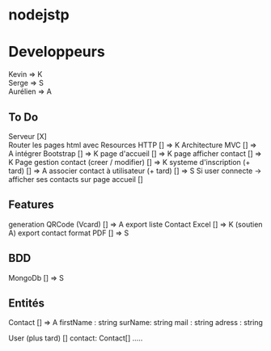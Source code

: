 
# nodejstp

# Developpeurs
Kevin => K  
Serge => S  
Aurélien => A  

## To Do 
Serveur [X]   
Router les pages html avec Resources HTTP [] => K
Architecture MVC [] => A
intégrer Bootstrap [] => K
page d'accueil []  => K
page afficher contact [] => K 
Page gestion contact (creer / modifier) []  => K
systeme d'inscription (+ tard) []  => A
associer contact à utilisateur (+ tard) [] => S
Si user connecte -> afficher ses contacts sur page   accueil []  

## Features 
generation QRCode (Vcard) []  => A
export liste Contact Excel []  => K (soutien A)
export contact format PDF [] => S

## BDD 
MongoDb [] => S

## Entités
Contact []  => A
    firstName : string
    surName: string
    mail : string
    adress : string

User (plus tard) []
    contact: Contact[]
    .....
